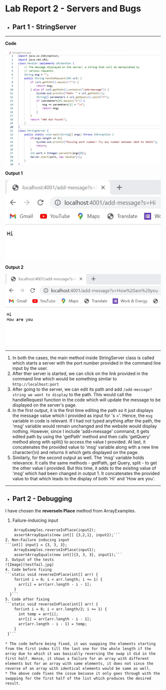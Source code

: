# Lab Report 2 - Servers and Bugs

* ## Part 1 - StringServer
---
**Code**

![Image](stringserver.jpg)

**Output 1**

![Image](o1.jpg)

**Output 2**

![Image](o2.jpg)

---
1. In both the cases, the main method inside StringServer class is called which starts a server with the port number provided in the command line input by the user. 
2. After ther server is started, we can click on the link provided in the command line which would be something similar to `http://localhost:port`
3. After going to the server, we can edit its path and add `/add-message?string we want to display` to the path. This would call the handleRequest function in the code which will update the message to be displayed on the server's page.
4. In the first output, it is the first time editing the path so it just displays the message value which I provided as input for 's ='. Hence, the `msg` variable in code is relevant. If I had not typed anything after the path, the 'msg' variable would remain unchanged and the website would display nothing. However, since I include 'add=message' command, it gets edited path by using the 'getPath' method and then calls 'getQuery' method along with split() to access the value I provided. At last, it concatenates the provided value to 'msg' variable along with a new line character(\n) and returns it which gets displayed on the page. 
5. Similarly, for the second output as well. The 'msg' variable holds relevance. It calls the same methods - getPath, get Query, split - to get the other value I provided. But this time, it adds to the existing value of 'msg' which had been changed in output 1. It concatenates the provided value to that which leads to the display of both 'Hi' and 'How are you'. 

---

* ## Part 2 - Debugging
I have chosen the **reverseIn Place** method from ArrayExamples.
1. Failure-induicing input
```int[] input2 = {1, 2, 3};
    ArrayExamples.reverseInPlace(input2);
    assertArrayEquals(new int[] {3,2,1}, input2);```
2. Non-Failure inducing input
```int[] input1 = {3, 3, 3};
    ArrayExamples.reverseInPlace(input1);
    assertArrayEquals(new int[]{3, 3, 3}, input1);```
3. Output of the tests
![Image](testfail.jpg)
4. Code before fixing
```static void reverseInPlace(int[] arr) {
    for(int i = 0; i < arr.length; i += 1) {
      arr[i] = arr[arr.length - i - 1];
    }
  }```
5. Code after fixing
```static void reverseInPlace(int[] arr) {
    for(int i = 0; i < arr.length/2; i += 1) {
      int temp = arr[i];
      arr[i] = arr[arr.length - i - 1];
      arr[arr.length - i - 1] = temp;
    }
 }```

* The code before being fixed, it was swapping the elements starting from the first index till the last one for the whole length if the array due to which it was basically reversing the swap it did in the first half. Hence, it shows a failure for an array with different elements but for an array with same elements, it does not since the reverse of an array with identical elements would be same as well.
* The above code fixes the issue becuase it only goes through with the swapping for the first half of the list which produces the desired result. 
